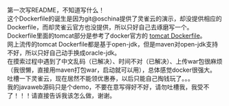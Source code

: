 第一次写README，不知道写什么！<br />
这个Dockerfile的诞生是因为git@oschina提供了灵雀云的演示，却没提供相应的Dockerfile，而却灵雀云官方也没提供，所以只好自己去琢磨写一个。<br />
Dockerfile里面的tomcat部分是参考了docker官方的 [tomcat Dockerfile](https://hub.docker.com/_/tomcat)。<br />
网上流传的tomcat Dockerfile都是基于open-jdk，但是maven对open-jdk支持不好，所以只好自己动手换成oracle-jdk。<br />
在摸索过程中遇到了中文乱码（已解决）、时间不对（已解决）、上传war包很麻烦（我很懒，直接用maven打包war，启动就可以用），总体感觉docker很强大。<br />
吐槽一下灵雀云，现在居然不能领优惠券，以后只能自己掏钱玩了。。。<br />
我的javaweb源码只是个demo，不要在意写得好不好，请勿吐槽我，我受不了！！！请直接告诉我该怎么做，谢谢。